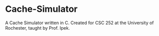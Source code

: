 # Cache-Simulator
A Cache Simulator written in C. Created for CSC 252 at the University of Rochester, taught by Prof. Ipek.
